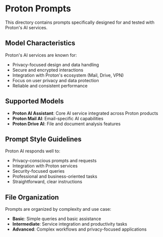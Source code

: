 # Proton Prompts

This directory contains prompts specifically designed for and tested with Proton's AI services.

## Model Characteristics

Proton's AI services are known for:
- Privacy-focused design and data handling
- Secure and encrypted interactions
- Integration with Proton's ecosystem (Mail, Drive, VPN)
- Focus on user privacy and data protection
- Reliable and consistent performance

## Supported Models

- **Proton AI Assistant**: Core AI service integrated across Proton products
- **Proton Mail AI**: Email-specific AI capabilities
- **Proton Drive AI**: File and document analysis features

## Prompt Style Guidelines

Proton AI responds well to:
- Privacy-conscious prompts and requests
- Integration with Proton services
- Security-focused queries
- Professional and business-oriented tasks
- Straightforward, clear instructions

## File Organization

Prompts are organized by complexity and use case:
- **Basic**: Simple queries and basic assistance
- **Intermediate**: Service integration and productivity tasks
- **Advanced**: Complex workflows and privacy-focused applications